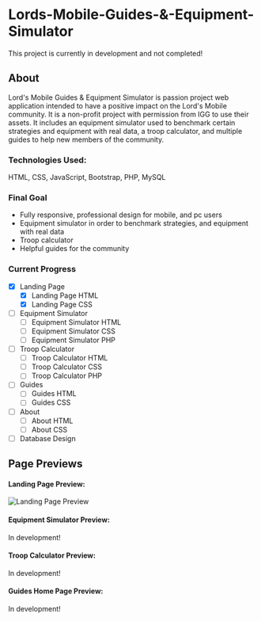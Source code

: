 # Lords-Mobile-Guides-&-Equipment-Simulator
This project is currently in development and not completed!

## About ##
Lord's Mobile Guides & Equipment Simulator is passion project web application intended to have a positive impact on the Lord's Mobile community. It is a non-profit project with permission from IGG to use their assets. It includes an equipment simulator used to benchmark certain strategies and equipment with real data, a troop calculator, and multiple guides to help new members of the community.

### Technologies Used: ###
HTML, CSS, JavaScript, Bootstrap, PHP, MySQL

### Final Goal ###
- Fully responsive, professional design for mobile, and pc users
- Equipment simulator in order to benchmark strategies, and equipment with real data
- Troop calculator
- Helpful guides for the community

### Current Progress ###
- [x] Landing Page
  - [x] Landing Page HTML
  - [x] Landing Page CSS
- [ ] Equipment Simulator
  - [ ] Equipment Simulator HTML
  - [ ] Equipment Simulator CSS
  - [ ] Equipment Simulator PHP
- [ ] Troop Calculator 
  - [ ] Troop Calculator  HTML
  - [ ] Troop Calculator  CSS
  - [ ] Troop Calculator  PHP
- [ ] Guides
  - [ ] Guides HTML
  - [ ] Guides CSS
- [ ] About
  - [ ] About HTML
  - [ ] About CSS
- [ ] Database Design

## Page Previews ##
#### Landing Page Preview: ####
![Landing Page Preview](https://i.imgur.com/59qmaBs.png)

#### Equipment Simulator Preview: ####
In development!

#### Troop Calculator Preview: ####
In development!

#### Guides Home Page Preview: ####
In development!
